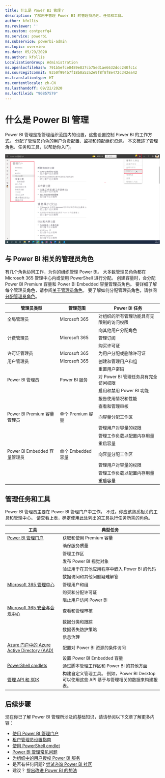 ```yaml
---
title: 什么是 Power BI 管理？
description: 了解用于管理 Power BI 的管理员角色、任务和工具。
author: kfollis
ms.reviewer: ''
ms.custom: contperfq4
ms.service: powerbi
ms.subservice: powerbi-admin
ms.topic: overview
ms.date: 05/29/2020
ms.author: kfollis
LocalizationGroup: Administration
ms.openlocfilehash: 791b5efce0489e837cb75ed1ae6632dcc240fc1c
ms.sourcegitcommit: 9350f994b7f18b0a52a2e9f8f8f8e472c342ea42
ms.translationtype: HT
ms.contentlocale: zh-CN
ms.lasthandoff: 09/22/2020
ms.locfileid: "90857579"
---
```

# <a name="what-is-power-bi-administration"></a>什么是 Power BI 管理

Power BI 管理是指管理组织范围内的设置，这些设置控制 Power BI 的工作方式。 分配了管理员角色的用户负责配置、监视和预配组织资源。 本文概述了管理角色、任务和工具，以帮助你入门。

![Power BI 管理门户的屏幕截图，其中显示了组织范围设置。](media/service-admin-administering-power-bi-in-your-organization/admin-portal.png)

## <a name="administrator-roles-related-to-power-bi"></a>与 Power BI 相关的管理员角色

有几个角色协同工作，为你的组织管理 Power BI。 大多数管理员角色都在 Microsoft 365 管理中心内或使用 PowerShell 进行分配。 创建容量时，会分配 Power BI Premium 容量和 Power BI Embedded 容量管理员角色。 要详细了解每个管理员角色，请参阅[关于管理员角色](/microsoft-365/admin/add-users/about-admin-roles?view=o365-worldwide)。 要了解如何分配管理员角色，请参阅[分配管理员角色](/microsoft-365/admin/add-users/assign-admin-roles?view=o365-worldwide)。

| **管理员类型** | **管理范围** | **Power BI 任务** |
| --- | --- | --- |
| 全局管理员 | Microsoft 365 | 对组织的所有管理功能具有无限制的访问权限 |
| | | 向其他用户分配角色 |
| 计费管理员 | Microsoft 365 | 管理订阅 |
| | | 购买许可证 |
| 许可证管理员 | Microsoft 365 | 为用户分配或删除许可证 |
| 用户管理员 | Microsoft 365 | 创建和管理用户和组 |
| | | 重置用户密码 |
| Power BI 管理员 | Power BI 服务 | 对 Power BI 管理任务具有完全访问权限|
| | | 启用和禁用 Power BI 功能 |
| | | 报告使用情况和性能 |
| | | 查看和管理审核 |
| Power BI Premium 容量管理员 | 单个 Premium 容量 | 向容量分配工作区|
| | | 管理用户对容量的权限 |
| | | 管理工作负载以配置内存用量 |
| | | 重启容量 |
| Power BI Embedded 容量管理员 | 单个 Embedded 容量 | 向容量分配工作区|
| | | 管理用户对容量的权限 |
| | | 管理工作负载以配置内存用量 |
| | | 重启容量 |

## <a name="administrative-tasks-and-tools"></a>管理任务和工具

Power BI 管理员主要在 Power BI 管理门户中工作。 不过，你应该熟悉相关的工具和管理中心。 请查看上表，确定使用此处列出的工具执行任务所需的角色。

| **工具** | **典型任务** |
| --- | --- |
| [Power BI 管理门户](https://app.powerbi.com/admin-portal) | 获取和使用 Premium 容量 |
| | 确保服务质量 |
| | 管理工作区 |
| | 发布 Power BI 视觉对象 |
| | 验证用于在其他应用程序中嵌入 Power BI 的代码 |
| | 数据访问和其他问题疑难解答 |
| [MIcrosoft 365 管理中心](https://admin.microsoft.com) | 管理用户和组 |
| | 购买和分配许可证 |
| | 阻止用户访问 Power BI |
| [Microsoft 365 安全与合规中心](https://protection.office.com) | 查看和管理审核 |
| | 数据分类和跟踪 |
| | 数据丢失防护策略 |
| | 信息治理 |
| [Azure 门户中的 Azure Active Directory (AAD)](https://aad.portal.azure.com) | 配置对 Power BI 资源的条件访问 |
| | 设置 Power BI Embedded 容量 |
| [PowerShell cmdlets](/powershell/power-bi/overview) | 通过脚本管理工作区和 Power BI 的其他方面 |
| [管理 API 和 SDK](service-admin-reference.md) | 构建自定义管理工具。 例如，Power BI Desktop 可以使用这些 API 基于与管理相关的数据来构建报表。 |

## <a name="next-steps"></a>后续步骤

现在你已了解 Power BI 管理所涉及的基础知识，请请参阅以下文章了解更多内容：

- [使用 Power BI 管理门户](service-admin-portal.md)
- [租户管理员设置指南](../guidance/admin-tenant-settings.md)
- [使用 PowerShell cmdlet](/powershell/power-bi/overview)
- [Power BI 管理常见问题](service-admin-faq.md)
- [为组织中的用户授权 Power BI 服务](service-admin-licensing-organization.md)
- 是否有任何问题? [尝试咨询 Power BI 社区](https://community.powerbi.com/)
- 建议？ [提出改进 Power BI 的想法](https://ideas.powerbi.com/)
